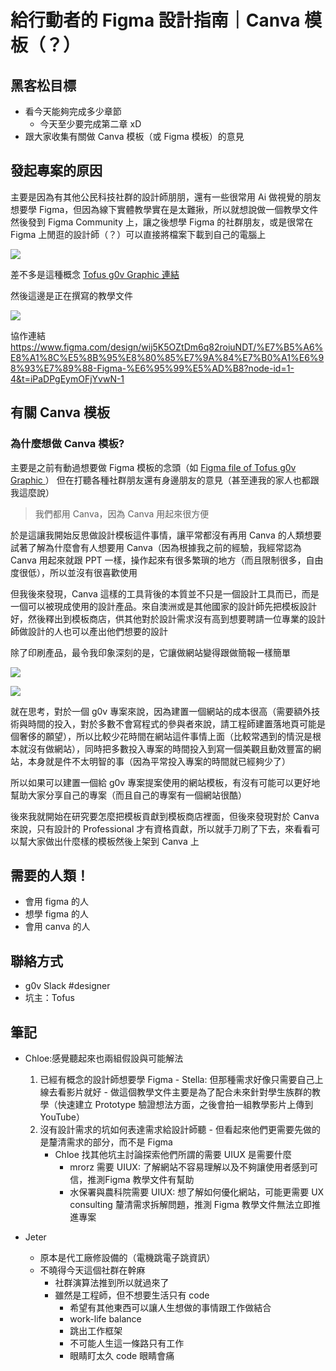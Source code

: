 # 給行動者的 Figma 設計指南｜Canva 模板（？）

## 黑客松目標
- 看今天能夠完成多少章節
    - 今天至少要完成第二章 xD
- 跟大家收集有關做 Canva 模板（或 Figma 模板）的意見

## 發起專案的原因
主要是因為有其他公民科技社群的設計師朋朋，還有一些很常用 Ai 做視覺的朋友想要學 Figma，但因為線下實體教學實在是太難揪，所以就想說做一個教學文件然後發到 Figma Community 上，讓之後想學 Figma 的社群朋友，或是很常在 Figma 上閒逛的設計師（？）可以直接將檔案下載到自己的電腦上


![](https://s3-ap-northeast-1.amazonaws.com/g0v-hackmd-images/uploads/upload_97979d0ab288bf14c084037c23a1a51d.png)

差不多是這種概念
[Tofus g0v Graphic 連結](https://www.figma.com/community/file/1368615685578089975/tofus-and-his-g0v-graphics)

然後這邊是正在撰寫的教學文件

![](https://s3-ap-northeast-1.amazonaws.com/g0v-hackmd-images/uploads/upload_dce4f938a4f74e7770c26c4880a39c7f.png)

協作連結
https://www.figma.com/design/wij5K5OZtDm6q82roiuNDT/%E7%B5%A6%E8%A1%8C%E5%8B%95%E8%80%85%E7%9A%84%E7%B0%A1%E6%98%93%E7%89%88-Figma-%E6%95%99%E5%AD%B8?node-id=1-4&t=iPaDPgEymOFjYvwN-1

## 有關 Canva 模板

### 為什麼想做 Canva 模板?
主要是之前有動過想要做 Figma 模板的念頭（如 [Figma file of Tofus g0v Graphic ](https://www.figma.com/community/file/1368615685578089975/tofus-and-his-g0v-graphics) ）
但在打聽各種社群朋友還有身邊朋友的意見（甚至連我的家人也都跟我這麼說）

> 我們都用 Canva，因為 Canva 用起來很方便

於是這讓我開始反思做設計模板這件事情，讓平常都沒有再用 Canva 的人類想要試著了解為什麼會有人想要用 Canva（因為根據我之前的經驗，我經常認為 Canva 用起來就跟 PPT 一樣，操作起來有很多繁瑣的地方（而且限制很多，自由度很低），所以並沒有很喜歡使用

但我後來發現，Canva 這樣的工具背後的本質並不只是一個設計工具而已，而是一個可以被現成使用的設計產品。來自澳洲或是其他國家的設計師先把模板設計好，然後釋出到模板商店，供其他對於設計需求沒有高到想要聘請一位專業的設計師做設計的人也可以產出他們想要的設計

除了印刷產品，最令我印象深刻的是，它讓做網站變得跟做簡報一樣簡單

![](https://s3-ap-northeast-1.amazonaws.com/g0v-hackmd-images/uploads/upload_b8080c56540044606fdadd243f73a802.png)

![](https://s3-ap-northeast-1.amazonaws.com/g0v-hackmd-images/uploads/upload_02a772f08e0e8e14a4971d03fe1992fe.png)

就在思考，對於一個 g0v 專案來說，因為建置一個網站的成本很高（需要額外技術與時間的投入，對於多數不會寫程式的參與者來說，請工程師建置落地頁可能是個奢侈的願望），所以比較少花時間在網站這件事情上面（比較常遇到的情況是根本就沒有做網站），同時把多數投入專案的時間投入到寫一個美觀且動效豐富的網站，本身就是件不太明智的事（因為平常投入專案的時間就已經夠少了）

所以如果可以建置一個給 g0v 專案提案使用的網站模板，有沒有可能可以更好地幫助大家分享自己的專案（而且自己的專案有一個網站很酷）

後來我就開始在研究要怎麼把模板貢獻到模板商店裡面，但後來發現對於 Canva 來說，只有設計的 Professional 才有資格貢獻，所以就手刀刷了下去，來看看可以幫大家做出什麼樣的模板然後上架到 Canva 上

## 需要的人類！
- 會用 figma 的人
- 想學 figma 的人
- 會用 canva 的人

## 聯絡方式
- g0v Slack #designer
- 坑主：Tofus

## 筆記

- Chloe:感覺聽起來也兩組假設與可能解法
    1. 已經有概念的設計師想要學 Figma
            - Stella: 但那種需求好像只需要自己上線去看影片就好
                - 做這個教學文件主要是為了配合未來針對學生族群的教學（快速建立 Prototype 驗證想法方面，之後會拍一組教學影片上傳到 YouTube）
    2. 沒有設計需求的坑如何表達需求給設計師聽
            - 但看起來他們更需要先做的是釐清需求的部分，而不是 Figma
        - Chloe 找其他坑主討論探索他們所謂的需要 UIUX 是需要什麼
            - mrorz 需要 UIUX: 了解網站不容易理解以及不夠讓使用者感到可信，推測Figma 教學文件有幫助
            - 水保署與農科院需要 UIUX: 想了解如何優化網站，可能更需要 UX consulting 釐清需求拆解問題，推測 Figma 教學文件無法立即推進專案

- Jeter
    - 原本是代工廠修設備的（電機跳電子跳資訊）
    - 不曉得今天這個社群在幹麻
        - 社群演算法推到所以就過來了
        - 雖然是工程師，但不想要生活只有 code
            - 希望有其他東西可以讓人生想做的事情跟工作做結合
            - work-life balance
            - 跳出工作框架
            - 不可能人生這一條路只有工作
            - 眼睛盯太久 code 眼睛會痛


